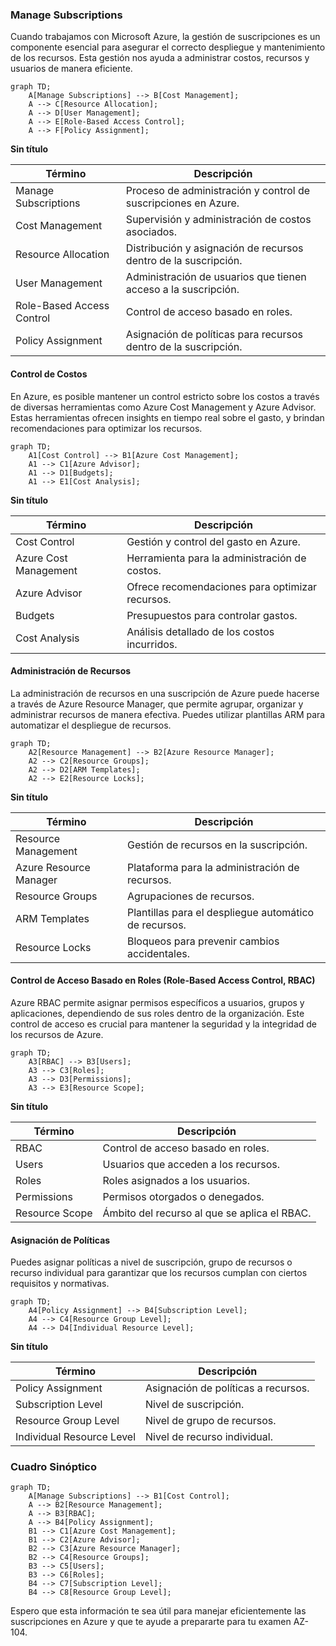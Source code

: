 ### Manage Subscriptions

Cuando trabajamos con Microsoft Azure, la gestión de suscripciones es un componente esencial para asegurar el correcto despliegue y mantenimiento de los recursos. Esta gestión nos ayuda a administrar costos, recursos y usuarios de manera eficiente.

```mermaid
graph TD;
    A[Manage Subscriptions] --> B[Cost Management];
    A --> C[Resource Allocation];
    A --> D[User Management];
    A --> E[Role-Based Access Control];
    A --> F[Policy Assignment];
```

**Sin título**

| Término | Descripción |
|---------|-------------|
| Manage Subscriptions | Proceso de administración y control de suscripciones en Azure. |
| Cost Management | Supervisión y administración de costos asociados. |
| Resource Allocation | Distribución y asignación de recursos dentro de la suscripción. |
| User Management | Administración de usuarios que tienen acceso a la suscripción. |
| Role-Based Access Control | Control de acceso basado en roles. |
| Policy Assignment | Asignación de políticas para recursos dentro de la suscripción. |

#### Control de Costos

En Azure, es posible mantener un control estricto sobre los costos a través de diversas herramientas como Azure Cost Management y Azure Advisor. Estas herramientas ofrecen insights en tiempo real sobre el gasto, y brindan recomendaciones para optimizar los recursos.

```mermaid
graph TD;
    A1[Cost Control] --> B1[Azure Cost Management];
    A1 --> C1[Azure Advisor];
    A1 --> D1[Budgets];
    A1 --> E1[Cost Analysis];
```

**Sin título**

| Término | Descripción |
|---------|-------------|
| Cost Control | Gestión y control del gasto en Azure. |
| Azure Cost Management | Herramienta para la administración de costos. |
| Azure Advisor | Ofrece recomendaciones para optimizar recursos. |
| Budgets | Presupuestos para controlar gastos. |
| Cost Analysis | Análisis detallado de los costos incurridos. |

#### Administración de Recursos

La administración de recursos en una suscripción de Azure puede hacerse a través de Azure Resource Manager, que permite agrupar, organizar y administrar recursos de manera efectiva. Puedes utilizar plantillas ARM para automatizar el despliegue de recursos.

```mermaid
graph TD;
    A2[Resource Management] --> B2[Azure Resource Manager];
    A2 --> C2[Resource Groups];
    A2 --> D2[ARM Templates];
    A2 --> E2[Resource Locks];
```

**Sin título**

| Término | Descripción |
|---------|-------------|
| Resource Management | Gestión de recursos en la suscripción. |
| Azure Resource Manager | Plataforma para la administración de recursos. |
| Resource Groups | Agrupaciones de recursos. |
| ARM Templates | Plantillas para el despliegue automático de recursos. |
| Resource Locks | Bloqueos para prevenir cambios accidentales. |

#### Control de Acceso Basado en Roles (Role-Based Access Control, RBAC)

Azure RBAC permite asignar permisos específicos a usuarios, grupos y aplicaciones, dependiendo de sus roles dentro de la organización. Este control de acceso es crucial para mantener la seguridad y la integridad de los recursos de Azure.

```mermaid
graph TD;
    A3[RBAC] --> B3[Users];
    A3 --> C3[Roles];
    A3 --> D3[Permissions];
    A3 --> E3[Resource Scope];
```

**Sin título**

| Término | Descripción |
|---------|-------------|
| RBAC | Control de acceso basado en roles. |
| Users | Usuarios que acceden a los recursos. |
| Roles | Roles asignados a los usuarios. |
| Permissions | Permisos otorgados o denegados. |
| Resource Scope | Ámbito del recurso al que se aplica el RBAC. |

#### Asignación de Políticas

Puedes asignar políticas a nivel de suscripción, grupo de recursos o recurso individual para garantizar que los recursos cumplan con ciertos requisitos y normativas.

```mermaid
graph TD;
    A4[Policy Assignment] --> B4[Subscription Level];
    A4 --> C4[Resource Group Level];
    A4 --> D4[Individual Resource Level];
```

**Sin título**

| Término | Descripción |
|---------|-------------|
| Policy Assignment | Asignación de políticas a recursos. |
| Subscription Level | Nivel de suscripción. |
| Resource Group Level | Nivel de grupo de recursos. |
| Individual Resource Level | Nivel de recurso individual. |

### Cuadro Sinóptico

```mermaid
graph TD;
    A[Manage Subscriptions] --> B1[Cost Control];
    A --> B2[Resource Management];
    A --> B3[RBAC];
    A --> B4[Policy Assignment];
    B1 --> C1[Azure Cost Management];
    B1 --> C2[Azure Advisor];
    B2 --> C3[Azure Resource Manager];
    B2 --> C4[Resource Groups];
    B3 --> C5[Users];
    B3 --> C6[Roles];
    B4 --> C7[Subscription Level];
    B4 --> C8[Resource Group Level];
```

Espero que esta información te sea útil para manejar eficientemente las suscripciones en Azure y que te ayude a prepararte para tu examen AZ-104.
